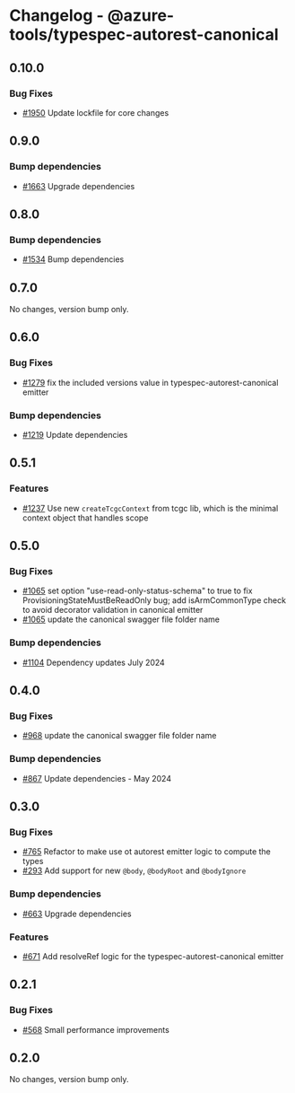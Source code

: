# Changelog - @azure-tools/typespec-autorest-canonical

## 0.10.0

### Bug Fixes

- [#1950](https://github.com/Azure/typespec-azure/pull/1950) Update lockfile for core changes


## 0.9.0

### Bump dependencies

- [#1663](https://github.com/Azure/typespec-azure/pull/1663) Upgrade dependencies


## 0.8.0

### Bump dependencies

- [#1534](https://github.com/Azure/typespec-azure/pull/1534) Bump dependencies


## 0.7.0

No changes, version bump only.

## 0.6.0

### Bug Fixes

- [#1279](https://github.com/Azure/typespec-azure/pull/1279) fix the included versions value in typespec-autorest-canonical emitter

### Bump dependencies

- [#1219](https://github.com/Azure/typespec-azure/pull/1219) Update dependencies


## 0.5.1

### Features

- [#1237](https://github.com/Azure/typespec-azure/pull/1237) Use new `createTcgcContext` from tcgc lib, which is the minimal context object that handles scope


## 0.5.0

### Bug Fixes

- [#1065](https://github.com/Azure/typespec-azure/pull/1065) set option "use-read-only-status-schema" to true to fix ProvisioningStateMustBeReadOnly bug; 
add isArmCommonType check to avoid decorator validation in canonical emitter
- [#1065](https://github.com/Azure/typespec-azure/pull/1065) update the canonical swagger file folder name

### Bump dependencies

- [#1104](https://github.com/Azure/typespec-azure/pull/1104) Dependency updates July 2024


## 0.4.0

### Bug Fixes

- [#968](https://github.com/Azure/typespec-azure/pull/968) update the canonical swagger file folder name

### Bump dependencies

- [#867](https://github.com/Azure/typespec-azure/pull/867) Update dependencies - May 2024


## 0.3.0

### Bug Fixes

- [#765](https://github.com/Azure/typespec-azure/pull/765) Refactor to make use ot autorest emitter logic to compute the types
- [#293](https://github.com/Azure/typespec-azure/pull/293) Add support for new `@body`, `@bodyRoot` and `@bodyIgnore`

### Bump dependencies

- [#663](https://github.com/Azure/typespec-azure/pull/663) Upgrade dependencies

### Features

- [#671](https://github.com/Azure/typespec-azure/pull/671) Add resolveRef logic for the typespec-autorest-canonical emitter


## 0.2.1

### Bug Fixes

- [#568](https://github.com/Azure/typespec-azure/pull/568) Small performance improvements




## 0.2.0

No changes, version bump only.
